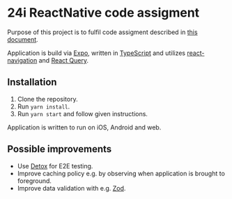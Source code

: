 # 24i ReactNative code assigment

Purpose of this project is to fulfil code assigment described in [this document](./assets/code-assigment.pdf).

Application is build via [Expo](https://expo.dev/), written in [TypeScript](https://www.typescriptlang.org/) 
and utilizes [react-navigation](https://reactnavigation.org/) and [React Query](https://react-query-v3.tanstack.com/).

## Installation

1. Clone the repository.
2. Run `yarn install`.
3. Run `yarn start` and follow given instructions.

Application is written to run on iOS, Android and web.

## Possible improvements

- Use [Detox](https://github.com/wix/detox) for E2E testing.
- Improve caching policy e.g. by observing when application is brought to foreground. 
- Improve data validation with e.g. [Zod](https://github.com/colinhacks/zod).